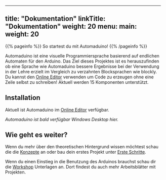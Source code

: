 
---
title: "Dokumentation"
linkTitle: "Dokumentation"
weight: 20
menu:
  main:
    weight: 20
---

{{% pageinfo %}}
So startest du mit Automaduino!
{{% /pageinfo %}}

Automaduino ist eine visuelle Programmiersprache basierend auf endlichen Automaten für den Arduino. Das Ziel dieses Projektes ist es herauszufinden ob eine Sprache wie Automaduino bessere Ergebnisse bei der Verwendung in der Lehre erzielt im Vergleich zu verzahnten Blocksprachen wie blockly. 
Du kannst den [Online Editor](https://app.automaduino.com/) verwenden um Code zu erzeugen ohne eine Zeile selbst zu schreiben! Aktuell werden 15 Komponenten unterstützt. 

## Installation

Aktuell ist Automaduino im [Online Editor](https://app.automaduino.com/) verfügbar. 

_Automaduino ist bald verfügbar Windows Desktop hier._

## Wie geht es weiter?

Wenn du mehr über den theoretischen Hintergrund wissen möchtest schau die die [Konzepte](/docs/concepts/) an oder bau dein erstes Projekt unter [Erste Schritte](/docs/getting-started/). 

Wenn du einen Einstieg in die Benutzung des Arduinos brauchst schau dir die [Workshop](/docs/workshop/) Unterlagen an. Dort findest du auch mehr Arbeitsblätter mit Projekten. 